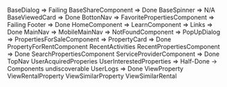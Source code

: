 BaseDialog => Failing
BaseShareComponent => Done
BaseSpinner => N/A
BaseViewedCard => Done
BottonNav => 
FavoritePropertiesComponent => Failing
Footer => Done
HomeComponent => 
LearnComponent => 
Links => Done
MainNav => 
MobileMainNav => 
NotFoundComponent => 
PopUpDialog => 
PropertiesForSaleComponent => 
PropertyCard => Done
PropertyForRentComponent
RecentActivities
RecentPropertiesComponent => Done
SearchPropertiesComponent
ServiceProviderComponent => Done
TopNav
UserAcquiredProperies
UserInterestedProperties => Half-Done -> Components undiscoverable
UserLogs => Done
ViewProperty
ViewRentalProperty
ViewSimilarProperty
ViewSimilarRental